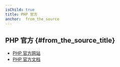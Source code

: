 ```yaml
---
isChild: true
title: PHP 官方
anchor:  from_the_source
---
```


## PHP 官方 {#from_the_source_title}

* [PHP 官方网站](http://php.net/)
* [PHP 官方文档](http://php.net/docs.php)
